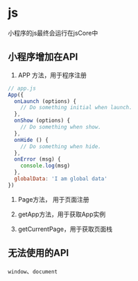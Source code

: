 # js
小程序的js最终会运行在jsCore中

## 小程序增加在API

1. APP 方法，用于程序注册

```js
// app.js
App({
  onLaunch (options) {
    // Do something initial when launch.
  },
  onShow (options) {
    // Do something when show.
  },
  onHide () {
    // Do something when hide.
  },
  onError (msg) {
    console.log(msg)
  },
  globalData: 'I am global data'
})
```

1. Page方法， 用于页面注册

1. getApp方法，用于获取App实例

1. getCurrentPage，用于获取页面栈



## 无法使用的API

`window`、`document`





